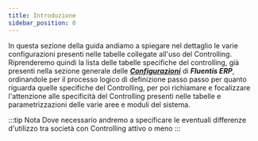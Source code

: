 ```yaml
---
title: Introduzione
sidebar_position: 0
---
```


In questa sezione della guida andiamo a spiegare nel dettaglio le varie configurazioni presenti nelle tabelle collegate all'uso del Controlling.
Riprenderemo quindi la lista delle tabelle specifiche del controlling, già presenti nella sezione generale delle [***Configurazioni***](/docs/configurations/configuration) di ***Fluentis ERP***, ordinandole per il processo logico di definizione passo passo per quanto riguarda quelle specifiche del Controlling, per poi richiamare e focalizzare l'attenzione alle specificità del Controlling presenti nelle tabelle e parametrizzazioni delle varie aree e moduli del sistema.

:::tip Nota
Dove necessario andremo a specificare le eventuali differenze d'utilizzo tra società con Controlling attivo o meno
:::

